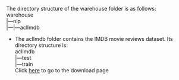 The directory structure of the warehouse folder is as follows:  
warehouse  
|—nlp  
|—|—aclImdb  
- The aclImdb folder contains the IMDB movie reviews dataset. Its directory structure is:  
aclImdb  
|—test  
|—train  
Click [here](https://ai.stanford.edu/~amaas/data/sentiment/) to go to the download page